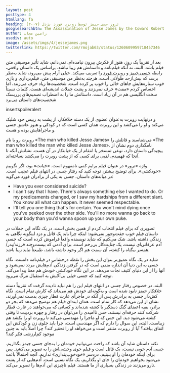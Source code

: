 ```yaml
---
layout: post
posttype: 4
htmllang: fa
heading: ترور جسی جیمز توسط روبرت فورد بزدل (۲۰۰۷)
googlesearchbtn: The Assassination of Jesse James by the Coward Robert Ford
author: رامین مجاب
usediv: auto
image: /assets/imgs/4/jessejames.png
twitterlink: https://twitter.com/rmojab63/status/1260609959718457346
---
```


بعد از تقریباً یک روز، هنوز از فکرش بیرون نیامده‌ام. نمی‌دانم، شاید تأثیر موسیقی متن فیلم باشد. البته، نه آنکه فیلم‌نامه و داستانش هم زیبا نباشد. براساس یک داستان واقعی، رابطه [جسی جیمز](https://en.wikipedia.org/wiki/Jesse_James) و [روبرت فورد](https://en.wikipedia.org/wiki/Robert_Ford_(outlaw)) را تعریف می‌کند. خیلی آرام پیش می‌رود، شاید به‌نظر برسد که بیش‌ازحد طولانی است، هرچند به‌نظر من موسیقی متن، فیلم‌برداری و بازی خوب ستاره‌هایش جاهای خالی را خوب پر کرده است. شخصیت‌ها زیاد حرف می‌زنند، اما احساس کردم «مفت» حرف نمی‌زنند و پشت جملات اندیشه‌ای هست. کلمات نسبتاً سخت انگلیسی هم در آن زیاد است. داستانش ما را به اضطراب تصمیم‌های پرریسک شخصیت‌های داستان می‌برد

insertspoileralert

 و درنهایت روبرت به‌عنوان عضوی از یک دسته خلافکار، از پشت به رییس خود شلیک می‌کند و او را می‌کشد و این روبرت همان کسی است که در کودکی و هنوز عاشق جسی و ماجراهایش بوده و هست.

روبرت رو با نام «The man who killed Jesse James»  می‌شناسند و قاتلش را «The man who killed the man who killed Jesse James». نامگذاری دوم نشان از پیچیدگی داستان دارد، نوعی تمسخر یا انتقام از یک خیانتکار در آن هست. نشانش آنکه تا آنجا که فهمیدم، لقبی برای کسی که از پشت روبرت را می‌کشد نساخته‌اند.

واژه «ترور» در عنوان فیلم برایم کمی نامفهوم است. «خیانت» بود، اگر نگوییم «خودکشی». برای توضیح بیشتر، توجه کنید که رفتار جسی در انتهای فیلم عجیب است. در میانه‌های داستان، جسی به یکی از برادران فورد می‌گوید:

- Have you ever considered suicide?
- I can't say that I have. There's always something else I wanted to do. Or my predicaments changed, or I saw my hardships from a different slant. You know all what can happen. It never seemed respectable.
- I'll tell you one thing that's for certain. You won't mind dying once you've peeked over the other side. You'll no more wanna go back to your body than you'd wanna spoon up your own puke.

تصویری که برای فیلم انتخاب کردم از همین بخش است. در یک نگاه، این  جملات در داستان فیلم خوب جفت‌وجور نمی‌شود: اینکه چرا باید یک قاتل و دزد اینگونه نگاهی به زندگی داشته باشد. شک می‌کنیم که شاید نویسنده واقعاً فراموش کرده است که جسی آدم عرفانی‌ای نیست، یک جنایت‌کار بی‌رحم است. برای آدمی که بیست‌وچند فرزند/پدر/همسر بیگناه را کشته، آن سمت هم اگر وجود داشته باشد، طبیعتاً نباید زیبا باشد. 

شاید در یک نگاه عمیق‌تر بتوان این بخش را نقطه درخشانی در فیلم‌نامه دانست. نگاه جسی به این دنیا آن اندازه منفی است که در گرفتن زندگی آدم‌هایش مردد نمی‌شود و آنها را از این دنیای کثیف نجات می‌دهد. در این نگاه خودکشی خودش هم معنا پیدا می‌کند. توجه کنید که جسی خیلی بی‌آلایش به استقبال مرگ می‌رود.

البته، در خصوص رفتار جسی در انتهای فیلم این را هم نباید نادیده گرفت که تقریباً دسته خلافکار جیمز نابود شده است و به‌گونه‌ای خودش هم می‌داند که کارش تمام است. نگاه کش‌دار جسی به برادرش پس از آنکه در ماجرای غارت قطار چیزی بدست نمی‌آورند، نشان از این می‌دهد که کار تمام است. همان ابتدای فیلم هم توضیح می‌دهد که بجر دو برادر، بقیه اعضای گنگ دستگیر یا کشته شده‌اند و کسانی که می‌خواهند در غارت قطار شرکت کنند حرفه‌ای نیستند. حس ناامیدی را می‌توان در رفتار و چهره بردپیت تا وقتی کشته می‌شود دید. این حس که او ماجرا را مهندسی می‌کند تا روبرت او را بکشد هم زیباست. البته، این سوال را دارم که اگر مهندسی است، چرا باید جلوی زن و کودکش این اتفاق بیافتد؟ آیا از روبرت متنفر است و می‌خواهد او را تحقیر کند؟ چرا اصلاً باید به چنین موجود کم‌ارزشی فکر کند؟

نکته داستان شاید آن باشد که راحت می‌توانیم خودمان را به‌جای جسی جیمز بگذاریم. جسی آدم خوبی نیست، یک قاتل است و فیلم خوی وحشی‌اش را به تصویر می‌کشد. پس برای اینکه خودمان را او ببینیم، دردسر «خودخوب‌پنداری» نداریم. آنچه احتمالاً باعث می‌شود بخواهیم خودمان را جای او بگذاریم، یک نگاه نسبی است. آدم‌هایی که از پشت نارو می‌زنند در زندگی بسیاری از ما هستند. فیلم ناچیزی این آدم‌ها را تصویر می‌کند.
